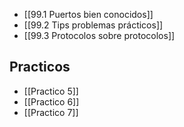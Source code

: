 - [[99.1 Puertos bien conocidos]]
- [[99.2 Tips problemas prácticos]]
- [[99.3 Protocolos sobre protocolos]]

## Practicos
- [[Practico 5]]
- [[Practico 6]]
- [[Practico 7]]